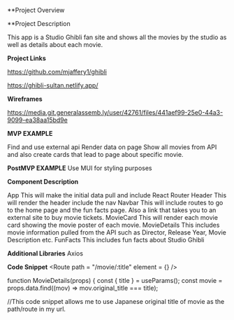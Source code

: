 **Project Overview

**Project Description

This app is a Studio Ghibli fan site and shows all the movies by the studio as well as details about each movie.

**Project Links**

https://github.com/mjaffery1/ghibli

https://ghibli-sultan.netlify.app/

**Wireframes**

https://media.git.generalassemb.ly/user/42761/files/441aef99-25e0-44a3-9099-ea38aa15bd9e

**MVP EXAMPLE**

Find and use external api
Render data on page
Show all movies from API and also create cards that lead to page about specific movie.

**PostMVP EXAMPLE**
Use MUI for styling purposes

**Component	Description**

App	This will make the initial data pull and include React Router
Header	This will render the header include the nav
Navbar This will include routes to go to the home page and the fun facts page. Also a link that takes you to an external site to buy movie tickets.
MovieCard This will render each movie card showing the movie poster of each movie.
MovieDetails This includes movie information pulled from the API such as Director, Release Year, Movie Description etc.
FunFacts This includes fun facts about Studio Ghibli

**Additional Libraries**
Axios

**Code Snippet**
<Route path = "/movie/:title" element = {<MovieDetails data={movieData} />} />

function MovieDetails(props) {
  const { title } = useParams();
  const movie = props.data.find((mov) => mov.original_title === title);
  
//This code snippet allows me to use Japanese original title of movie as the path/route in my url.